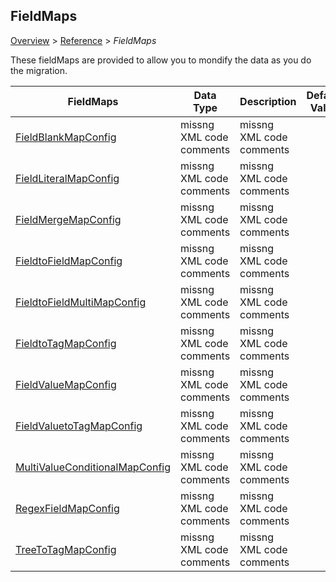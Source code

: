 ## FieldMaps

[Overview](.././index.md) > [Reference](../index.md) > *FieldMaps*

These fieldMaps are provided to allow you to mondify the data as you do the migration.

| FieldMaps | Data Type    | Description                              | Default Value                            |
|------------------------|---------|------------------------------------------|------------------------------------------|
| [FieldBlankMapConfig](./FieldBlankMapConfig.md) | missng XML code comments | missng XML code comments |  |
| [FieldLiteralMapConfig](./FieldLiteralMapConfig.md) | missng XML code comments | missng XML code comments |  |
| [FieldMergeMapConfig](./FieldMergeMapConfig.md) | missng XML code comments | missng XML code comments |  |
| [FieldtoFieldMapConfig](./FieldtoFieldMapConfig.md) | missng XML code comments | missng XML code comments |  |
| [FieldtoFieldMultiMapConfig](./FieldtoFieldMultiMapConfig.md) | missng XML code comments | missng XML code comments |  |
| [FieldtoTagMapConfig](./FieldtoTagMapConfig.md) | missng XML code comments | missng XML code comments |  |
| [FieldValueMapConfig](./FieldValueMapConfig.md) | missng XML code comments | missng XML code comments |  |
| [FieldValuetoTagMapConfig](./FieldValuetoTagMapConfig.md) | missng XML code comments | missng XML code comments |  |
| [MultiValueConditionalMapConfig](./MultiValueConditionalMapConfig.md) | missng XML code comments | missng XML code comments |  |
| [RegexFieldMapConfig](./RegexFieldMapConfig.md) | missng XML code comments | missng XML code comments |  |
| [TreeToTagMapConfig](./TreeToTagMapConfig.md) | missng XML code comments | missng XML code comments |  |



